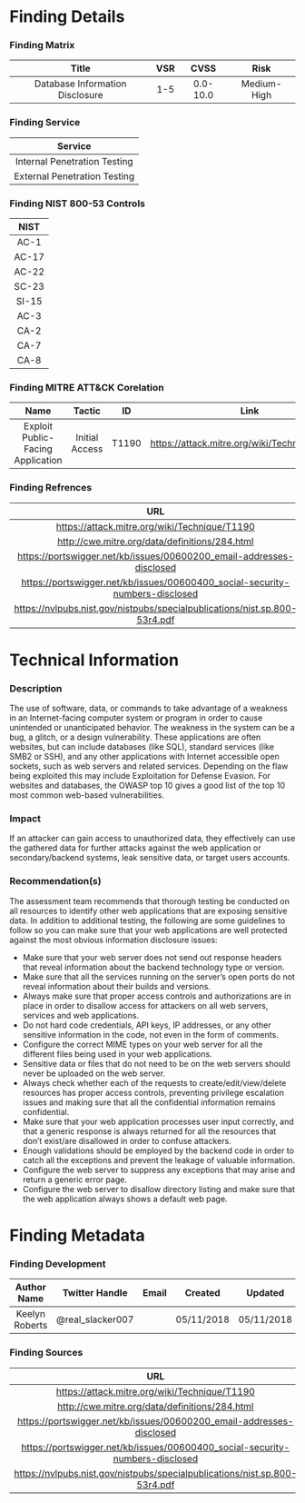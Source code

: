 # Finding Details 

### Finding Matrix
| Title  | VSR  |  CVSS  | Risk |
|:-:|:-:|:-:|:-:|
| Database Information Disclosure  | 1-5  |  0.0-10.0 | Medium-High  |

### Finding Service
| Service  |
|:-:|
| Internal Penetration Testing  |
| External Penetration Testing  |

### Finding NIST 800-53 Controls
| NIST  |
|:-:|
| AC-1 |
| AC-17 |
| AC-22 |
| SC-23 |
| SI-15 |
| AC-3 |
| CA-2 |
| CA-7 | 
| CA-8 |

### Finding MITRE ATT&CK Corelation
| Name | Tactic | ID | Link |
|:-:|:-:|:-:|:-:|
| Exploit Public-Facing Application | Initial Access | T1190 | https://attack.mitre.org/wiki/Technique/T1190 |

### Finding Refrences
| URL |
|:-:|
| https://attack.mitre.org/wiki/Technique/T1190 |
| http://cwe.mitre.org/data/definitions/284.html |
| https://portswigger.net/kb/issues/00600200_email-addresses-disclosed |
| https://portswigger.net/kb/issues/00600400_social-security-numbers-disclosed |
| https://nvlpubs.nist.gov/nistpubs/specialpublications/nist.sp.800-53r4.pdf |

# Technical Information

### Description 
The use of software, data, or commands to take advantage of a weakness in an Internet-facing computer system or program in order to cause unintended or unanticipated behavior. The weakness in the system can be a bug, a glitch, or a design vulnerability. These applications are often websites, but can include databases (like SQL), standard services (like SMB2 or SSH), and any other applications with Internet accessible open sockets, such as web servers and related services. Depending on the flaw being exploited this may include Exploitation for Defense Evasion.
For websites and databases, the OWASP top 10 gives a good list of the top 10 most common web-based vulnerabilities.

### Impact
If an attacker can gain access to unauthorized data, they effectively can use the gathered data for further attacks against the web application or secondary/backend systems, leak sensitive data, or target users accounts.

### Recommendation(s)
The assessment team recommends that thorough testing be conducted on all resources to identify other web applications that are exposing sensitive data. In addition to additional testing, the following are some guidelines to follow so you can make sure that your web applications are well protected against the most obvious information disclosure issues:

* Make sure that your web server does not send out response headers that reveal information about the backend technology type or version.
* Make sure that all the services running on the server’s open ports do not reveal information about their builds and versions.
* Always make sure that proper access controls and authorizations are in place in order to disallow access for attackers on all web servers, services and web applications.
* Do not hard code credentials, API keys, IP addresses, or any other sensitive information in the code, not even in the form of comments.
* Configure the correct MIME types on your web server for all the different files being used in your web applications.
* Sensitive data or files that do not need to be on the web servers should never be uploaded on the web server.
* Always check whether each of the requests to create/edit/view/delete resources has proper access controls, preventing privilege escalation issues and making sure that all the confidential information remains confidential.
* Make sure that your web application processes user input correctly, and that a generic response is always returned for all the resources that don’t exist/are disallowed in order to confuse attackers.
* Enough validations should be employed by the backend code in order to catch all the exceptions and prevent the leakage of valuable information.
* Configure the web server to suppress any exceptions that may arise and return a generic error page.
* Configure the web server to disallow directory listing and make sure that the web application always shows a default web page.  

# Finding Metadata
### Finding Development
| Author Name | Twitter Handle | Email | Created | Updated |
|:-:|:-:|:-:|:-:|:-:|
| Keelyn Roberts | @real_slacker007 |  | 05/11/2018 | 05/11/2018 |

### Finding Sources
| URL | 
|:-:|
| https://attack.mitre.org/wiki/Technique/T1190 |
| http://cwe.mitre.org/data/definitions/284.html |
| https://portswigger.net/kb/issues/00600200_email-addresses-disclosed |
| https://portswigger.net/kb/issues/00600400_social-security-numbers-disclosed |
| https://nvlpubs.nist.gov/nistpubs/specialpublications/nist.sp.800-53r4.pdf |
